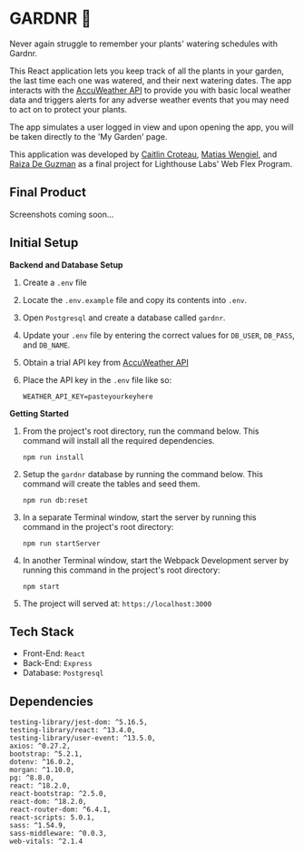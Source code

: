 GARDNR 🍃
=========
Never again struggle to remember your plants' watering schedules with Gardnr.

This React application lets you keep track of all the plants in your garden, the last time each one was watered, and their next watering dates. The app interacts with the [AccuWeather API](https://developer.accuweather.com/) to provide you with basic local weather data and triggers alerts for any adverse weather events that you may need to act on to protect your plants.

The app simulates a user logged in view and upon opening the app, you will be taken directly to the 'My Garden' page.

This application was developed by [Caitlin Croteau](https://github.com/caitlincroteau), [Matias Wengiel](https://github.com/MatiasWengiel), and [Raiza De Guzman](https://github.com/Raiza-D) as a final project for Lighthouse Labs' Web Flex Program.

## Final Product

Screenshots coming soon...

## Initial Setup
**Backend and Database Setup**

1. Create a ```.env``` file

2. Locate the ```.env.example``` file and copy its contents into ```.env```.

3. Open ```Postgresql``` and create a database called ```gardnr```.

4. Update your ```.env``` file by entering the correct values for ```DB_USER```, ```DB_PASS```, and ```DB_NAME```.

4. Obtain a trial API key from [AccuWeather API](https://developer.accuweather.com/)

5. Place the API key in the ```.env``` file like so:

    ```WEATHER_API_KEY=pasteyourkeyhere```

**Getting Started**

1. From the project's root directory, run the command below. This command will install all the required dependencies.

    ```npm run install```

2. Setup the ```gardnr``` database by running the command below. This command will create the tables and seed them.

    ```npm run db:reset```

3. In a separate Terminal window, start the server by running this command in the project's root directory:

    ```npm run startServer```

4. In another Terminal window, start the Webpack Development server by running this command in the project's root directory:

    ```npm start```

5. The project will served at: ```https://localhost:3000```

## Tech Stack
- Front-End: ```React```
- Back-End: ```Express```
- Database: ```Postgresql```

## Dependencies
```
testing-library/jest-dom: ^5.16.5,
testing-library/react: ^13.4.0,
testing-library/user-event: ^13.5.0,
axios: ^0.27.2,
bootstrap: ^5.2.1,
dotenv: ^16.0.2,
morgan: ^1.10.0,
pg: ^8.8.0,
react: ^18.2.0,
react-bootstrap: ^2.5.0,
react-dom: ^18.2.0,
react-router-dom: ^6.4.1,
react-scripts: 5.0.1,
sass: ^1.54.9,
sass-middleware: ^0.0.3,
web-vitals: ^2.1.4
```